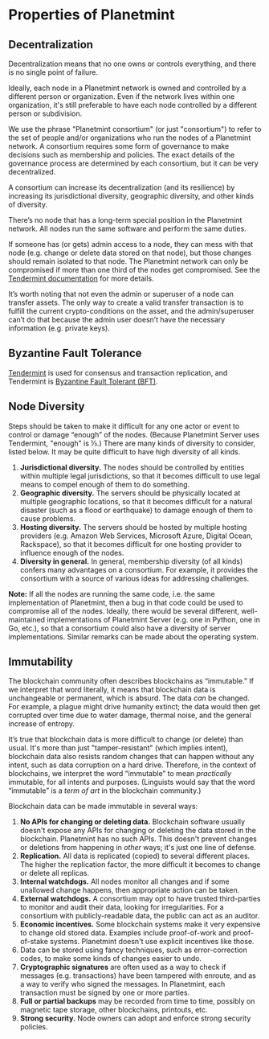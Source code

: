 # Properties of Planetmint

## Decentralization

Decentralization means that no one owns or controls everything, and there is no single point of failure.

Ideally, each node in a Planetmint network is owned and controlled by a different person or organization. Even if the network lives within one organization, it's still preferable to have each node controlled by a different person or subdivision.

We use the phrase "Planetmint consortium" (or just "consortium") to refer to the set of people and/or organizations who run the nodes of a Planetmint network. A consortium requires some form of governance to make decisions such as membership and policies. The exact details of the governance process are determined by each consortium, but it can be very decentralized.

A consortium can increase its decentralization (and its resilience) by increasing its jurisdictional diversity, geographic diversity, and other kinds of diversity.

There’s no node that has a long-term special position in the Planetmint network. All nodes run the same software and perform the same duties.

If someone has (or gets) admin access to a node, they can mess with that node (e.g. change or delete data stored on that node), but those changes should remain isolated to that node. The Planetmint network can only be compromised if more than one third of the nodes get compromised. See the [Tendermint documentation](https://docs.tendermint.com/v0.34/introduction/what-is-tendermint.html) for more details.

It’s worth noting that not even the admin or superuser of a node can transfer assets. The only way to create a valid transfer transaction is to fulfill the current crypto-conditions on the asset, and the admin/superuser can’t do that because the admin user doesn’t have the necessary information (e.g. private keys).

## Byzantine Fault Tolerance

[Tendermint](https://www.tendermint.com/) is used for consensus and transaction replication, and Tendermint is [Byzantine Fault Tolerant (BFT)](https://en.wikipedia.org/wiki/Byzantine\_fault\_tolerance).

## Node Diversity

Steps should be taken to make it difficult for any one actor or event to control or damage “enough” of the nodes. (Because Planetmint Server uses Tendermint, "enough" is ⅓.) There are many kinds of diversity to consider, listed below. It may be quite difficult to have high diversity of all kinds.

1. **Jurisdictional diversity.** The nodes should be controlled by entities within multiple legal jurisdictions, so that it becomes difficult to use legal means to compel enough of them to do something.
2. **Geographic diversity.** The servers should be physically located at multiple geographic locations, so that it becomes difficult for a natural disaster (such as a flood or earthquake) to damage enough of them to cause problems.
3. **Hosting diversity.** The servers should be hosted by multiple hosting providers (e.g. Amazon Web Services, Microsoft Azure, Digital Ocean, Rackspace), so that it becomes difficult for one hosting provider to influence enough of the nodes.
4. **Diversity in general.** In general, membership diversity (of all kinds) confers many advantages on a consortium. For example, it provides the consortium with a source of various ideas for addressing challenges.

**Note:** If all the nodes are running the same code, i.e. the same implementation of Planetmint, then a bug in that code could be used to compromise all of the nodes. Ideally, there would be several different, well-maintained implementations of Planetmint Server (e.g. one in Python, one in Go, etc.), so that a consortium could also have a diversity of server implementations. Similar remarks can be made about the operating system.

## Immutability

The blockchain community often describes blockchains as “immutable.” If we interpret that word literally, it means that blockchain data is unchangeable or permanent, which is absurd. The data _can_ be changed. For example, a plague might drive humanity extinct; the data would then get corrupted over time due to water damage, thermal noise, and the general increase of entropy.

It’s true that blockchain data is more difficult to change (or delete) than usual. It's more than just "tamper-resistant" (which implies intent), blockchain data also resists random changes that can happen without any intent, such as data corruption on a hard drive. Therefore, in the context of blockchains, we interpret the word “immutable” to mean _practically_ immutable, for all intents and purposes. (Linguists would say that the word “immutable” is a _term of art_ in the blockchain community.)

Blockchain data can be made immutable in several ways:

1. **No APIs for changing or deleting data.** Blockchain software usually doesn't expose any APIs for changing or deleting the data stored in the blockchain. Planetmint has no such APIs. This doesn't prevent changes or deletions from happening in _other_ ways; it's just one line of defense.
2. **Replication.** All data is replicated (copied) to several different places. The higher the replication factor, the more difficult it becomes to change or delete all replicas.
3. **Internal watchdogs.** All nodes monitor all changes and if some unallowed change happens, then appropriate action can be taken.
4. **External watchdogs.** A consortium may opt to have trusted third-parties to monitor and audit their data, looking for irregularities. For a consortium with publicly-readable data, the public can act as an auditor.
5. **Economic incentives.** Some blockchain systems make it very expensive to change old stored data. Examples include proof-of-work and proof-of-stake systems. Planetmint doesn't use explicit incentives like those.
6. Data can be stored using fancy techniques, such as error-correction codes, to make some kinds of changes easier to undo.
7. **Cryptographic signatures** are often used as a way to check if messages (e.g. transactions) have been tampered with enroute, and as a way to verify who signed the messages. In Planetmint, each transaction must be signed by one or more parties.
8. **Full or partial backups** may be recorded from time to time, possibly on magnetic tape storage, other blockchains, printouts, etc.
9. **Strong security.** Node owners can adopt and enforce strong security policies.
